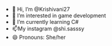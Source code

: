 - 👋 Hi, I’m @Krishivani27
- 👀 I’m interested in game development
- 🌱 I’m currently learning C#
- 📫My instagram @shi.sasssy
- 😄 Pronouns: She/her
